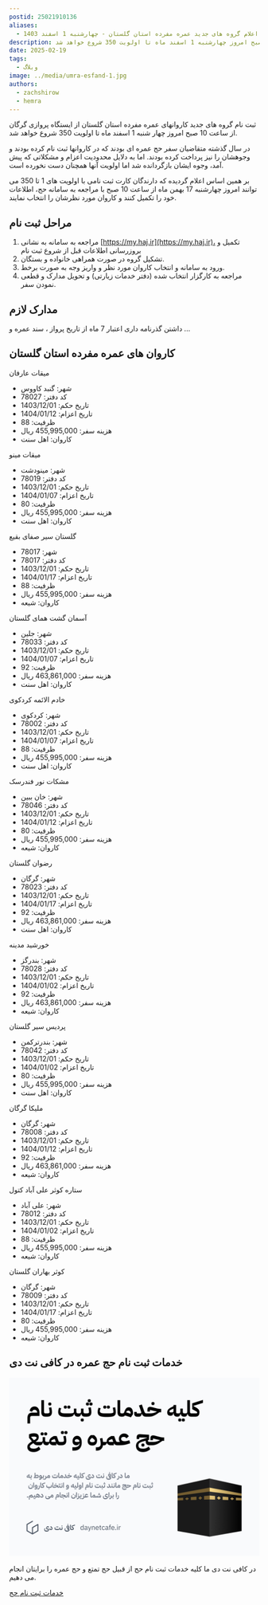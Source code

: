 ```yaml
---
postid: 25021910136
aliases:
  - اعلام گروه های جدید عمره مفرده استان گلستان - چهارشنبه 1 اسفند 1403
description: ثبت نام گروه های جدید کاروانهای عمره مفرده استان گلستان از ایستگاه پروازی گرگان از ساعت 10 صبح امروز چهارشنبه 1 اسفند ماه تا اولویت 350 شروع خواهد شد.
date: 2025-02-19
tags:
  - وبلاگ
image: ../media/umra-esfand-1.jpg
authors:
  - zachshirow
  - hemra
---
```


ثبت نام گروه های جدید کاروانهای عمره مفرده استان گلستان از ایستگاه پروازی گرگان از ساعت 10 صبح امروز چهار شنبه 1 اسفند ماه تا اولویت 350 شروع خواهد شد.


در سال گذشته متقاضیان سفر حج عمره ای بودند که در کاروانها ثبت نام کرده بودند و وجوهشان را نیز پرداخت کرده بودند. اما به دلایل محدودیت اعزام و مشکلاتی که پیش آمد، وجوه ایشان بازگردانده شد اما اولویت آنها همچنان دست نخورده است. 

بر همین اساس اعلام گردیده که دارندگان کارت ثبت نامی با اولویت های 1 تا 350 می توانند امروز چهارشنبه 17 بهمن ماه از ساعت 10 صبح با مراجعه به سامانه حج، اطلاعات خود را تکمیل کنند و کاروان مورد نظرشان را انتخاب نمایند. 

## مراحل ثبت نام

1. مراجعه به سامانه به نشانی [https://my.haj.ir](https://my.haj.ir)، تکمیل و بروزرسانی اطلاعات قبل از شروع ثبت نام
2. تشکیل گروه‌ در صورت همراهی خانواده و بستگان.
3. ورود به سامانه و انتخاب کاروان مورد نظر و واریز وجه به صورت برخط.
4. مراجعه به کارگزار انتخاب شده (دفتر خدمات زیارتی) و تحویل مدارک و قطعی نمودن سفر.

## مدارک لازم

داشتن گذرنامه داری اعتبار 7 ماه از تاریخ پرواز ، سند عمره و ...

## کاروان های عمره مفرده استان گلستان 


میقات عارفان
- شهر: گنبد کاووس
- کد دفتر: 78027
- تاریخ حکم: 1403/12/01
- تاریخ اعزام: 1404/01/12
- ظرفیت: 88
- هزینه سفر: 455,995,000 ریال
- کاروان: اهل سنت

میقات مینو
- شهر: مینودشت
- کد دفتر: 78019
- تاریخ حکم: 1403/12/01
- تاریخ اعزام: 1404/01/07
- ظرفیت: 80
- هزینه سفر: 455,995,000 ریال
- کاروان: اهل سنت

گلستان سیر صفای بقیع
- شهر: 78017
- کد دفتر: 78017 
- تاریخ حکم: 1403/12/01
- تاریخ اعزام: 1404/01/17
- ظرفیت: 88
- هزینه سفر: 455,995,000 ریال
- کاروان: شیعه

آسمان گشت همای گلستان
- شهر: جلین
- کد دفتر: 78033
- تاریخ حکم: 1403/12/01
- تاریخ اعزام: 1404/01/07
- ظرفیت: 92
- هزینه سفر: 463,861,000 ریال
- کاروان: اهل سنت

خادم الائمه کردکوی
- شهر: کردکوی
- کد دفتر: 78002
- تاریخ حکم: 1403/12/01
- تاریخ اعزام: 1404/01/07
- ظرفیت: 88
- هزینه سفر: 455,995,000 ریال
- کاروان: اهل سنت

مشکات نور فندرسک
- شهر: خان ببین
- کد دفتر: 78046
- تاریخ حکم: 1403/12/01
- تاریخ اعزام: 1404/01/12
- ظرفیت: 80
- هزینه سفر: 455,995,000 ریال
- کاروان: شیعه

رضوان گلستان
- شهر: گرگان
- کد دفتر: 78023
- تاریخ حکم: 1403/12/01
- تاریخ اعزام: 1404/01/17
- ظرفیت: 92
- هزینه سفر: 463,861,000 ریال
- کاروان: اهل سنت

خورشید مدینه
- شهر: بندرگز
- کد دفتر: 78028
- تاریخ حکم: 1403/12/01
- تاریخ اعزام: 1404/01/02
- ظرفیت: 92
- هزینه سفر: 463,861,000 ریال
- کاروان: شیعه

پردیس سیر گلستان
- شهر: بندرترکمن
- کد دفتر: 78042
- تاریخ حکم: 1403/12/01
- تاریخ اعزام: 1404/01/02
- ظرفیت: 80
- هزینه سفر: 455,995,000 ریال
- کاروان: اهل سنت

ملیکا گرگان
- شهر: گرگان
- کد دفتر: 78008
- تاریخ حکم: 1403/12/01
- تاریخ اعزام: 1404/01/12
- ظرفیت: 92
- هزینه سفر: 463,861,000 ریال
- کاروان: شیعه

ستاره کوثر علی آباد کتول
- شهر: علی آباد
- کد دفتر: 78012
- تاریخ حکم: 1403/12/01
- تاریخ اعزام: 1404/01/02
- ظرفیت: 88
- هزینه سفر: 455,995,000 ریال
- کاروان: شیعه

کوثر بهاران گلستان
- شهر: گرگان
- کد دفتر: 78009
- تاریخ حکم: 1403/12/01
- تاریخ اعزام: 1404/01/17
- ظرفیت: 80
- هزینه سفر: 455,995,000 ریال
- کاروان: شیعه

## خدمات ثبت نام حج عمره در کافی نت دی

![خدمات ثبت نام حج عمره در کافی نت دی](../media/haj-signup.jpg)

در کافی نت دی ما کلیه خدمات ثبت نام حج از قبیل حج تمتع و حج عمره را برایتان انجام می دهیم. 

[خدمات ثبت نام حج](../services/haj-signup.md)